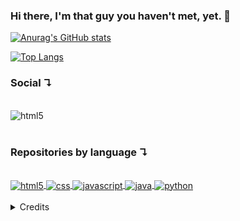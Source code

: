 ### Hi there, I'm that guy you haven't met, yet. 👋

[![Anurag's GitHub stats](https://github-readme-stats.vercel.app/api?username=diegofigmedeiros&show_icons=true&theme=github_dark&title_color=fe428e&icon_color=f8d847&locale=en&hide_border=true&count_private=true&include_all_commits=true&hide=issues&hide_rank=true)](https://github.com/diegofigmedeiros)

[![Top Langs](https://github-readme-stats.vercel.app/api/top-langs/?username=diegofigmedeiros&theme=github_dark&langs_count=10&locale=en&hide_border=true&layout=compact&title_color=fe428e)](https://github.com/diegofigmedeiros)

### Social  ↴
<div><br/>
    <img align="center" alt ="html5" src ="https://img.shields.io/badge/LinkedIn-0077B5?style=flat&logo=linkedin&logoColor=white" />
</div><br/>

### Repositories by language  ↴
<div><br/>
    <a href="https://github.com/diegofigmedeiros?tab=repositories&q=&type=public&language=html&sort=">
        <img align="center" alt ="html5" src ="https://img.shields.io/badge/HTML5-E34F26?style=flat&logo=html5&logoColor=white" />
    </a>
    <a href="https://github.com/diegofigmedeiros?tab=repositories&q=&type=public&language=html&sort=">
        <img align="center" alt ="css" src ="https://img.shields.io/badge/CSS3-1572B6?style=flat&logo=css3&logoColor=white" />
    </a>
    <a href="https://github.com/diegofigmedeiros?tab=repositories&q=&type=public&language=javascript&sort=">
        <img align="center" alt ="javascript" src ="https://img.shields.io/badge/JavaScript-F7DF1E?style=flat&logo=javascript&logoColor=black" />
    </a>
    <a href="https://github.com/diegofigmedeiros?tab=repositories&q=&type=public&language=java&sort=">
        <img align="center" alt ="java" src ="https://img.shields.io/badge/Java-ED8B00?style=flat&logo=java&logoColor=white" />
    </a>
    <a href="https://github.com/diegofigmedeiros?tab=repositories&q=&type=public&language=python&sort=">
        <img align="center" alt="python" src="https://img.shields.io/badge/Python-14354C?style=flat&logo=python&logoColor=white" />
    </a>
</div><br/>
<details>
  <summary>Credits</summary><br/>
    

[![anuraghazra](https://badgen.net/badge/icon/anuraghazra/anuraghazra?icon=github&label)](https://github.com/anuraghazra/github-readme-stats)
</details>
